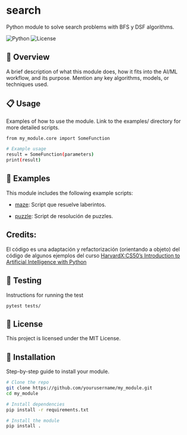 # search
Python module to solve search problems with BFS y DSF algorithms.

![Python](https://img.shields.io/badge/python-3.8%2B-blue) ![License](https://img.shields.io/badge/license-MIT-green)

## 📖 Overview
A brief description of what this module does, how it fits into the AI/ML workflow, and its purpose. Mention any key algorithms, models, or techniques used.

## 📋 Usage
Examples of how to use the module. Link to the examples/ directory for more detailed scripts.

```bash
from my_module.core import SomeFunction

# Example usage
result = SomeFunction(parameters)
print(result)
```

## 💼 Examples

This module includes the following example scripts:

- [maze](https://github.com/javrui/search-maze-puzzle/blob/main/maze.md):  Script que resuelve laberintos.


- [puzzle](https://github.com/javrui/search-maze-puzzle/blob/main/puzzle.md): Script de resolución de puzzles.


## Credits:

El código es una adaptación y refactorización (orientando a objeto) del código de algunos ejemplos del curso [HarvardX:CS50’s Introduction to Artificial Intelligence with Python](https://pll.harvard.edu/course/cs50s-introduction-artificial-intelligence-python)

## 🧪 Testing

Instructions for running the test

    pytest tests/


## 📜 License

This project is licensed under the MIT License.


## 🚀 Installation
Step-by-step guide to install your module.

```bash
# Clone the repo
git clone https://github.com/yourusername/my_module.git
cd my_module

# Install dependencies
pip install -r requirements.txt

# Install the module
pip install .
